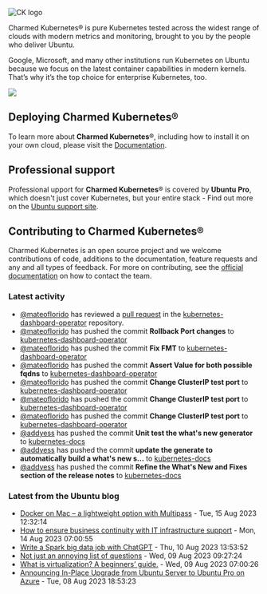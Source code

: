 ![CK logo](https://assets.ubuntu.com/v1/451d4cf4-Charmed+Kubernetes_RGB_onWhite_2022.svg)

Charmed Kubernetes® is pure Kubernetes tested across the widest range of clouds with modern metrics and monitoring, brought to you by the people who deliver Ubuntu.

Google, Microsoft, and many other institutions run Kubernetes on Ubuntu because we focus on the latest container capabilities in modern kernels. That’s why it’s the top choice for enterprise Kubernetes, too.

![](https://assets.ubuntu.com/v1/843c77b6-juju-at-a-glace.svg)

## Deploying Charmed Kubernetes®

To learn more about **Charmed Kubernetes**®, including how to install it on your own cloud, please visit the [Documentation][docs].

## Professional support

Professional upport for **Charmed Kubernetes**® is covered by **Ubuntu Pro**, which doesn't just cover Kubernetes, but your entire stack - Find out more on the [Ubuntu support site](https://ubuntu.com/support).

## Contributing to Charmed Kubernetes®

Charmed Kubernetes is an open source project and we welcome contributions of code, additions to the documentation, feature requests and any and all types of feedback. For more on contributing, see the [official documentation][get-in-touch] on how to contact the team.

<!-- LINKS -->
[docs]: https://ubuntu.com/kubernetes/docs
[get-in-touch]: https://ubuntu.com/kubernetes/docs/get-in-touch

### Latest activity

<!-- activity starts -->
 - [@mateoflorido](https://github.com/mateoflorido) has reviewed a [pull request](https://github.com/charmed-kubernetes/kubernetes-dashboard-operator/pull/81) in the [kubernetes-dashboard-operator](https://github.com/charmed-kubernetes/kubernetes-dashboard-operator) repository.
 - [@mateoflorido](https://github.com/mateoflorido) has pushed the commit **Rollback Port changes** to [kubernetes-dashboard-operator](https://github.com/charmed-kubernetes/kubernetes-dashboard-operator)
 - [@mateoflorido](https://github.com/mateoflorido) has pushed the commit **Fix FMT** to [kubernetes-dashboard-operator](https://github.com/charmed-kubernetes/kubernetes-dashboard-operator)
 - [@mateoflorido](https://github.com/mateoflorido) has pushed the commit **Assert Value for both possible fqdns** to [kubernetes-dashboard-operator](https://github.com/charmed-kubernetes/kubernetes-dashboard-operator)
 - [@mateoflorido](https://github.com/mateoflorido) has pushed the commit **Change ClusterIP test port** to [kubernetes-dashboard-operator](https://github.com/charmed-kubernetes/kubernetes-dashboard-operator)
 - [@mateoflorido](https://github.com/mateoflorido) has pushed the commit **Change ClusterIP test port** to [kubernetes-dashboard-operator](https://github.com/charmed-kubernetes/kubernetes-dashboard-operator)
 - [@mateoflorido](https://github.com/mateoflorido) has pushed the commit **Change ClusterIP test port** to [kubernetes-dashboard-operator](https://github.com/charmed-kubernetes/kubernetes-dashboard-operator)
 - [@addyess](https://github.com/addyess) has pushed the commit **Unit test the what's new generator** to [kubernetes-docs](https://github.com/charmed-kubernetes/kubernetes-docs)
 - [@addyess](https://github.com/addyess) has pushed the commit **update the generate to automatically build a what's new s...** to [kubernetes-docs](https://github.com/charmed-kubernetes/kubernetes-docs)
 - [@addyess](https://github.com/addyess) has pushed the commit **Refine the What's New and Fixes section of the release notes** to [kubernetes-docs](https://github.com/charmed-kubernetes/kubernetes-docs)
<!-- activity ends -->

<!-- roadmap starts -->

<!-- roadmap ends -->

### Latest from the Ubuntu blog

<!-- blog starts -->
* [Docker on Mac &#8211; a lightweight option with Multipass](https://ubuntu.com//blog/docker-on-mac-a-lightweight-option-with-multipass) - Tue, 15 Aug 2023 12:32:14 
* [How to ensure business continuity with IT infrastructure support](https://ubuntu.com//blog/how-to-ensure-business-continuity-with-it-infrastructure-support) - Mon, 14 Aug 2023 07:00:55 
* [Write a Spark big data job with ChatGPT](https://ubuntu.com//blog/write-a-spark-big-data-job-with-chatgpt) - Thu, 10 Aug 2023 13:53:52 
* [Not just an annoying list of questions](https://ubuntu.com//blog/written-interviews) - Wed, 09 Aug 2023 09:27:24 
* [What is virtualization? A beginners&#8217; guide.](https://ubuntu.com//blog/virtualization) - Wed, 09 Aug 2023 07:00:26 
* [Announcing In-Place Upgrade from Ubuntu Server to Ubuntu Pro on Azure](https://ubuntu.com//blog/announcing-in-place-upgrade-from-ubuntu-server-to-ubuntu-pro-on-azure) - Tue, 08 Aug 2023 18:53:23 
<!-- blog ends -->
